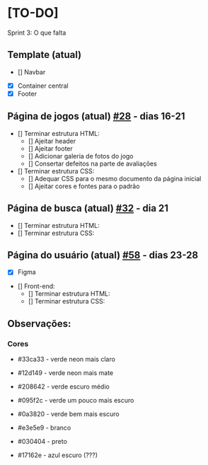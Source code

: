 # [TO-DO]
Sprint 3: O que falta

## Template (atual)
- [] Navbar
- [x] Container central
- [x] Footer

## Página de jogos (atual) [#28](https://github.com/ES2-UFPI/Plague.me/issues/28) - dias 16-21
- [] Terminar estrutura HTML:
    - [] Ajeitar header
    - [] Ajeitar footer
    - [] Adicionar galeria de fotos do jogo
    - [] Consertar defeitos na parte de avaliações
- [] Terminar estrutura CSS:
    - [] Adequar CSS para o mesmo documento da página inicial
    - [] Ajeitar cores e fontes para o padrão

## Página de busca (atual) [#32](https://github.com/ES2-UFPI/Plague.me/issues/32) - dia 21
- [] Terminar estrutura HTML:
- [] Terminar estrutura CSS:

## Página do usuário (atual) [#58](https://github.com/ES2-UFPI/Plague.me/issues/58) - dias 23-28
- [x] Figma
- [] Front-end:
    - [] Terminar estrutura HTML:
    - [] Terminar estrutura CSS:


## Observações:
### Cores
- #33ca33 - verde neon mais claro
- #12d149 - verde neon mais mate
- #208642 - verde escuro médio
- #095f2c - verde um pouco mais escuro
- #0a3820 - verde bem mais escuro

- #e3e5e9 - branco
- #030404 - preto
- #17162e - azul escuro (???)